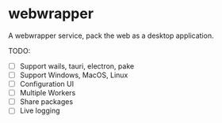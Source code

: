 # webwrapper
A webwrapper service, pack the web as a desktop application.


TODO:
- [ ] Support wails, tauri, electron, pake
- [ ] Support Windows, MacOS, Linux
- [ ] Configuration UI
- [ ] Multiple Workers
- [ ] Share packages
- [ ] Live logging
